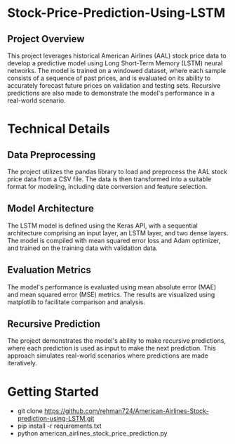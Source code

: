 # Stock-Price-Prediction-Using-LSTM
## Project Overview
This project leverages historical American Airlines (AAL) stock price data to develop a predictive model using Long Short-Term Memory (LSTM) neural networks. The model is trained on a windowed dataset, where each sample consists of a sequence of past prices, and is evaluated on its ability to accurately forecast future prices on validation and testing sets. Recursive predictions are also made to demonstrate the model's performance in a real-world scenario.
# Technical Details
## Data Preprocessing
The project utilizes the pandas library to load and preprocess the AAL stock price data from a CSV file. The data is then transformed into a suitable format for modeling, including date conversion and feature selection.
## Model Architecture
The LSTM model is defined using the Keras API, with a sequential architecture comprising an input layer, an LSTM layer, and two dense layers. The model is compiled with mean squared error loss and Adam optimizer, and trained on the training data with validation data.
## Evaluation Metrics
The model's performance is evaluated using mean absolute error (MAE) and mean squared error (MSE) metrics. The results are visualized using matplotlib to facilitate comparison and analysis.
## Recursive Prediction
The project demonstrates the model's ability to make recursive predictions, where each prediction is used as input to make the next prediction. This approach simulates real-world scenarios where predictions are made iteratively.
# Getting Started
- git clone https://github.com/rehman724/American-Airlines-Stock-prediction-using-LSTM.git
- pip install -r requirements.txt
- python american_airlines_stock_price_prediction.py
